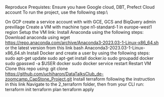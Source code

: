 Reproduce
Prequistes: Ensure you have Google cloud, DBT, Prefect Cloud account To run the project, use the following step:\

On GCP create a service account with with GCE, GCS and BiqQuery admin previllage
Create a VM with machine type n1-standard-1 in europe-west1 region
Setup the VM link:
Install Anaconda using the following steps:
Download anaconda using wget https://repo.anaconda.com/archive/Anaconda3-2023.03-1-Linux-x86_64.sh or the latest version from this link
bash Anaconda3-2023.03-1-Linux-x86_64.sh
Install Docker and create a user by using the following steps:
sudo apt-get update
sudo apt-get install docker.io
sudo groupadd docker
sudo gpasswd -a $USER docker
sudo docker service restart
Restart VM
Clone this repo using: git clone https://github.com/uchiharon/DataTalksClub_de-zoomcamp_CapStone_Project.git
Install terraform following the instruction in this link
Navigate to the 2_terraform folder, then from your CLI run:
terraform init
terraform plan
terraform apply